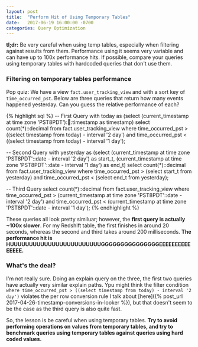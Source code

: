 ```yaml
---
layout: post
title:  "Perform Hit of Using Temporary Tables"
date:   2017-06-19 16:00:00 -0700
categories: Query Optimization
---
```


**tl;dr:** Be very careful when using temp tables, especially when filtering against results from them. Performance using it seems very variable and can have up to 100x performance hits. If possible, compare your queries using temporary tables with hardcoded queries that don't use them.

### Filtering on temporary tables performance

Pop quiz: We have a view `fact.user_tracking_view` and with a sort key of `time_occurred_pst`. Below are three queries that return how many events happened yesterday. Can you guess the relative performance of each?

{% highlight sql %}
-- First Query
with today as (select (current_timestamp at time zone 'PST8PDT')::date::timestamp as timestamp)
select count(*)::decimal from fact.user_tracking_view 
where time_occurred_pst > ((select timestamp from today) - interval '2 day')
and time_occurred_pst < ((select timestamp from today) - interval '1 day');

-- Second Query
with yesterday as (select (current_timestamp at time zone 'PST8PDT'::date - interval '2 day') as start_t, (current_timestamp at time zone 'PST8PDT'::date - interval '1 day') as end_t)
select count(*)::decimal from fact.user_tracking_view
where time_occurred_pst > (select start_t from yesterday)
and time_occurred_pst <  (select end_t from yesterday);

-- Third Query
select count(*)::decimal from fact.user_tracking_view 
where time_occurred_pst > (current_timestamp at time zone 'PST8PDT'::date - interval '2 day')
and time_occurred_pst < (current_timestamp at time zone 'PST8PDT'::date - interval '1 day');
{% endhighlight %}

These queries all look pretty similuar; however, the **first query is actually ~100x slower**. For my Redshift table, the first finishes in around 20 seconds, whereas the second and third takes around 200 milliseconds. **The performance hit is HUUUUUUUUUUUUUUUUUUUUUUUUGGGGGGGGGGGGGGGEEEEEEEEEEEEEEE.**

### What's the deal?

I'm not really sure. Doing an explain query on the three, the first two queries have actually very similar explain paths. Ypu might think the filter condition `where time_occurred_pst > ((select timestamp from today) - interval '2 day')` violates the per row conversion rule I talk about [here]({% post_url 2017-04-26-timestamp-conversions-in-looker %}), but that doesn't seem to be the case as the third query is also quite fast.

So, the lesson is be careful when using temporary tables. **Try to avoid performing operations on values from temporary tables, and try to benchmark queries using temporary tables against queries using hard coded values.**

